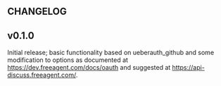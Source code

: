 ## CHANGELOG

## v0.1.0

Initial release; basic functionality based on ueberauth_github and some
modification to options as documented at https://dev.freeagent.com/docs/oauth
and suggested at https://api-discuss.freeagent.com/.
